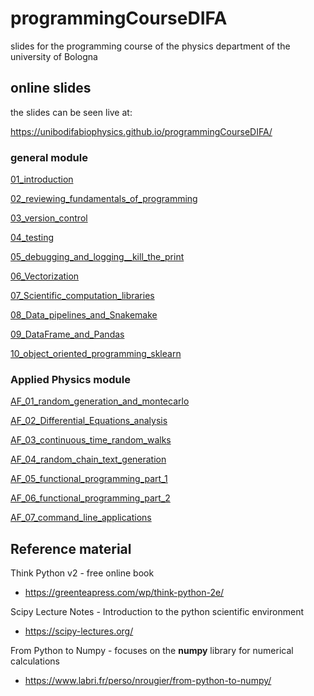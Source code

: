 # programmingCourseDIFA
slides for the programming course of the physics department of the university of Bologna

## online slides
the slides can be seen live at:

https://unibodifabiophysics.github.io/programmingCourseDIFA/



### general module
[01_introduction](./Lesson_01_introduction.slides.html)

[02_reviewing_fundamentals_of_programming](./Lesson_02_reviewing_fundamentals_of_programming.slides.html)

[03_version_control](./Lesson_03_version_control.slides.html)

[04_testing](./Lesson_04_testing.slides.html)

[05_debugging_and_logging__kill_the_print](./Lesson_05_debugging_and_logging__kill_the_print.slides.html)

[06_Vectorization](./Lesson_06_Vectorization.slides.html)

[07_Scientific_computation_libraries](./Lesson_07_Scientific_computation_libraries.slides.html)

[08_Data_pipelines_and_Snakemake](./Lesson_08_Data_pipelines_and_Snakemake.slides.html)

[09_DataFrame_and_Pandas](./Lesson_09_DataFrame_and_Pandas.slides.html)

[10_object_oriented_programming_sklearn](./Lesson_10_object_oriented_programming_sklearn.slides.html)

### Applied Physics module
[AF_01_random_generation_and_montecarlo](./Lesson_AF_01_random_generation_and_montecarlo.slides.html)

[AF_02_Differential_Equations_analysis](./Lesson_AF_02_Differential_Equations_analysis.slides.html)

[AF_03_continuous_time_random_walks](./Lesson_AF_03_continuous_time_random_walks.slides.html)

[AF_04_random_chain_text_generation](./Lesson_AF_04_random_chain_text_generation.slides.html)

[AF_05_functional_programming_part_1](./Lesson_AF_05_functional_programming_part_1.slides.html)

[AF_06_functional_programming_part_2](./Lesson_AF_06_functional_programming_part_2.slides.html)

[AF_07_command_line_applications](./Lesson_AF_07_command_line_applications.slides.html)


## Reference material

Think Python v2 - free online book
* https://greenteapress.com/wp/think-python-2e/

Scipy Lecture Notes - Introduction to the python scientific environment
* https://scipy-lectures.org/

From Python to Numpy - focuses on the **numpy** library for numerical calculations
* https://www.labri.fr/perso/nrougier/from-python-to-numpy/
